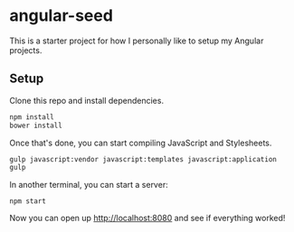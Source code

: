# angular-seed

This is a starter project for how I personally like to setup my Angular projects.

## Setup

Clone this repo and install dependencies.

```bash
npm install
bower install
```

Once that's done, you can start compiling JavaScript and Stylesheets.

```bash
gulp javascript:vendor javascript:templates javascript:application
gulp
```

In another terminal, you can start a server:

```
npm start
```

Now you can open up [http://localhost:8080](http://localhost:8080) and see if everything worked!
